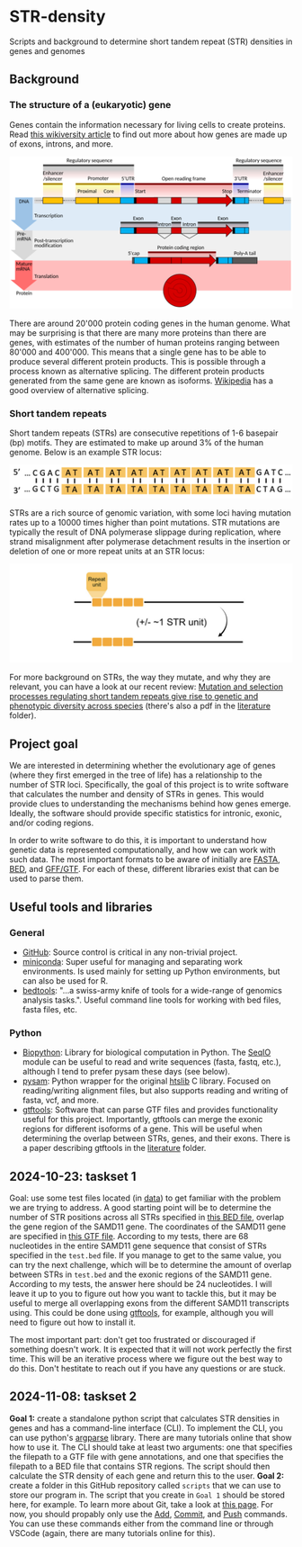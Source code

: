 # STR-density
Scripts and background to determine short tandem repeat (STR) densities in genes and genomes

## Background 
### The structure of a (eukaryotic) gene
Genes contain the information necessary for living cells to create proteins.
Read [this wikiversity article](https://en.wikiversity.org/wiki/WikiJournal_of_Medicine/Eukaryotic_and_prokaryotic_gene_structure) to find out more about how genes are made up of exons, introns, and more.

![](images/gene_structure.png)

There are around 20'000 protein coding genes in the human genome.
What may be surprising is that there are many more proteins than there are genes, with estimates of the number of human proteins ranging between 80'000 and 400'000.
This means that a single gene has to be able to produce several different protein products.
This is possible through a process known as alternative splicing.
The different protein products generated from the same gene are known as isoforms.
[Wikipedia](https://en.wikipedia.org/wiki/Alternative_splicing) has a good overview of alternative splicing.

### Short tandem repeats
Short tandem repeats (STRs) are consecutive repetitions of 1-6 basepair (bp) motifs. 
They are estimated to make up around 3% of the human genome. Below is an example STR locus:  

![](images/str_example.png)  

STRs are a rich source of genomic variation, with some loci having mutation rates up to a 10000 times higher than point mutations. 
STR mutations are typically the result of DNA polymerase slippage during replication, where strand misalignment after polymerase detachment results in the insertion or deletion of one or more repeat units at an STR locus:  

![](images/str_slippage_example.png)

For more background on STRs, the way they mutate, and why they are relevant, you can have a look at our recent review: [Mutation and selection processes regulating short tandem repeats give rise to genetic and phenotypic diversity across species](https://onlinelibrary.wiley.com/doi/full/10.1111/jeb.14106) (there's also a pdf in the [literature](literature) folder).

## Project goal
We are interested in determining whether the evolutionary age of genes (where they first emerged in the tree of life) has a relationship to the number of STR loci. 
Specifically, the goal of this project is to write software that calculates the number and density of STRs in genes. 
This would provide clues to understanding the mechanisms behind how genes emerge.
Ideally, the software should provide specific statistics for intronic, exonic, and/or coding regions.

In order to write software to do this, it is important to understand how genetic data is represented computationally, and how we can work with such data. 
The most important formats to be aware of initially are [FASTA](https://www.ncbi.nlm.nih.gov/genbank/fastaformat/), [BED](https://samtools.github.io/hts-specs/BEDv1.pdf), and [GFF/GTF](https://www.gencodegenes.org/pages/data_format.html). 
For each of these, different libraries exist that can be used to parse them.

## Useful tools and libraries
### General
* [GitHub](https://github.com/): 
Source control is critical in any non-trivial project.
* [miniconda](https://docs.anaconda.com/miniconda/): 
Super useful for managing and separating work environments. 
Is used mainly for setting up Python environments, but can also be used for R.
* [bedtools](https://bedtools.readthedocs.io/en/latest/index.html): 
"...a swiss-army knife of tools for a wide-range of genomics analysis tasks.". 
Useful command line tools for working with bed files, fasta files, etc.
### Python
* [Biopython](https://biopython.org/): 
Library for biological computation in Python. 
The [SeqIO](https://biopython.org/wiki/SeqIO) module can be useful to read and write sequences (fasta, fastq, etc.), although I tend to prefer pysam these days (see below).
* [pysam](https://niyunyun-pysam-fork.readthedocs.io/en/latest/api.html):
Python wrapper for the original [htslib](https://github.com/samtools/htslib) C library. 
Focused on reading/writing alignment files, but also supports reading and writing of fasta, vcf, and more.
* [gtftools](http://www.genemine.org/gtftools.php):
Software that can parse GTF files and provides functionality useful for this project.
Importantly, gtftools can merge the exonic regions for different isoforms of a gene.
This will be useful when determining the overlap between STRs, genes, and their exons.
There is a paper describing gtftools in the [literature](literature) folder.

## 2024-10-23: taskset 1
Goal: use some test files located (in [data](./data/)) to get familiar with the problem we are trying to address.
A good starting point will be to determine the number of STR positions across all STRs specified in [this BED file](./data/test.bed), overlap the gene region of the SAMD11 gene.
The coordinates of the SAMD11 gene are specified in [this GTF file](./data/test.gtf).
According to my tests, there are 68 nucleotides in the entire SAMD11 gene sequence that consist of STRs specified in the `test.bed` file.
If you manage to get to the same value, you can try the next challenge, which will be to determine the amount of overlap between STRs in `test.bed` and the exonic regions of the SAMD11 gene.
According to my tests, the answer here should be 24 nucleotides.
I will leave it up to you to figure out how you want to tackle this, but it may be useful to merge all overlapping exons from the different SAMD11 transcripts using.
This could be done using [gtftools](http://www.genemine.org/gtftools.php), for example, although you will need to figure out how to install it.

The most important part: don't get too frustrated or discouraged if something doesn't work.
It is expected that it will not work perfectly the first time.
This will be an iterative process where we figure out the best way to do this.
Don't hestitate to reach out if you have any questions or are stuck.

## 2024-11-08: taskset 2
**Goal 1:** create a standalone python script that calculates STR densities in genes and has a command-line interface (CLI).
To implement the CLI, you can use python's [argparse](https://docs.python.org/3/library/argparse.html) library.
There are many tutorials online that show how to use it.
The CLI should take at least two arguments: one that specifies the filepath to a GTF file with gene annotations, and one that specifies the filepath to a BED file that contains STR regions.
The script should then calculate the STR density of each gene and return this to the user.
**Goal 2:** create a folder in this GitHub repository called `scripts` that we can use to store our program in. 
The script that you create in `Goal 1` should be stored here, for example.
To learn more about Git, take a look at [this page](https://github.com/git-guides).
For now, you should propably only use the [Add](https://github.com/git-guides/git-add), [Commit](https://github.com/git-guides/git-commit), and [Push](https://github.com/git-guides/git-push) commands.
You can use these commands either from the command line or through VSCode (again, there are many tutorials online for this).